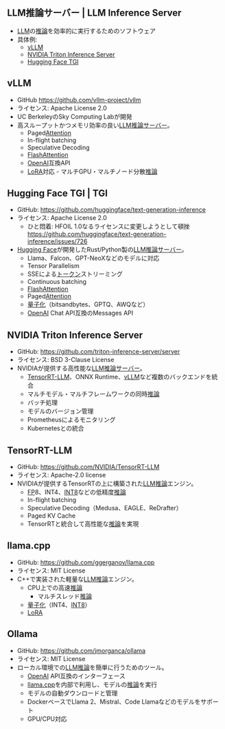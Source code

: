 <!-- 記事URL:https://github.com/takata150802/tech_glossary/blob/main/output/ai/llm-inference.md.md# -->

## LLM推論サーバー | LLM Inference Server<a id="TExN5o6o6KuW44K144O844OQ44O8IHwgTExNIEluZmVyZW5jZSBTZXJ2ZXI="></a>

- <a href="https://github.com/takata150802/tech_glossary/blob/main/output/ai/llm.md#5aSn6KaP5qih6KiA6Kqe44Oi44OH44OrfCBMYXJnZSBMYW5ndWFnZSBNb2RlbCB8IExMTQ==">LLM</a>の<a href="https://github.com/takata150802/tech_glossary/blob/main/output/ai/llm.md#5o6o6KuWIHwgSW5mZXJlbmNl">推論</a>を効率的に実行するためのソフトウェア
- 具体例:
  - <a href="https://github.com/takata150802/tech_glossary/blob/main/output/ai/llm-inference.md.md#dkxMTQ==">vLLM</a>
  - <a href="https://github.com/takata150802/tech_glossary/blob/main/output/ai/llm-inference.md.md#TlZJRElBIFRyaXRvbiBJbmZlcmVuY2UgU2VydmVy">NVIDIA Triton Inference Server</a>
  - <a href="https://github.com/takata150802/tech_glossary/blob/main/output/ai/llm-inference.md.md#SHVnZ2luZyBGYWNlIFRHSSB8IFRHSQ==">Hugging Face TGI</a>

## vLLM<a id="dkxMTQ=="></a>

- GitHub https://github.com/vllm-project/vllm
- ライセンス: Apache License 2.0 ​
- UC BerkeleyのSky Computing Labが開発
- 高スループットかつメモリ効率の良い<a href="https://github.com/takata150802/tech_glossary/blob/main/output/ai/llm-inference.md.md#TExN5o6o6KuW44K144O844OQ44O8IHwgTExNIEluZmVyZW5jZSBTZXJ2ZXI=">LLM推論サーバー</a>。
  - Paged<a href="https://github.com/takata150802/tech_glossary/blob/main/output/ai/llm.md#44Ki44OG44Oz44K344On44OzIHwgQXR0ZW50aW9u">Attention</a>
  - In-flight batching
  - Speculative Decoding
  - <a href="https://github.com/takata150802/tech_glossary/blob/main/output/ai/llm.md#Rmxhc2hBdHRlbnRpb24=">FlashAttention</a>
  - <a href="https://github.com/takata150802/tech_glossary/blob/main/output/llm-overview.md#T3BlbkFJ">OpenAI</a>互換API
  - <a href="https://github.com/takata150802/tech_glossary/blob/main/output/ai/llm-training.md#TG9SQSB8IExvdy1SYW5rIEFkYXB0YXRpb24=">LoRA</a>対応
    \- マルチGPU・マルチノード分散<a href="https://github.com/takata150802/tech_glossary/blob/main/output/ai/llm.md#5o6o6KuWIHwgSW5mZXJlbmNl">推論</a>

## Hugging Face TGI | TGI<a id="SHVnZ2luZyBGYWNlIFRHSSB8IFRHSQ=="></a>

- GitHub: https://github.com/huggingface/text-generation-inference
- ライセンス: Apache License 2.0
  - ひと悶着: HFOIL 1.0なるライセンスに変更しようとして頓挫 https://github.com/huggingface/text-generation-inference/issues/726
- <a href="https://github.com/takata150802/tech_glossary/blob/main/output/llm-overview.md#SHVnZ2luZyBGYWNl">Hugging Face</a>が開発したRust/Python製の<a href="https://github.com/takata150802/tech_glossary/blob/main/output/ai/llm-inference.md.md#TExN5o6o6KuW44K144O844OQ44O8IHwgTExNIEluZmVyZW5jZSBTZXJ2ZXI=">LLM推論サーバー</a>。
  - Llama、Falcon、GPT-NeoXなどのモデルに対応
  - Tensor Parallelism
  - SSEによる<a href="https://github.com/takata150802/tech_glossary/blob/main/output/ai/llm.md#44OI44O844Kv44OzIHwgVG9rZW4=">トークン</a>ストリーミング
  - Continuous batching
  - <a href="https://github.com/takata150802/tech_glossary/blob/main/output/ai/llm.md#Rmxhc2hBdHRlbnRpb24=">FlashAttention</a>
  - Paged<a href="https://github.com/takata150802/tech_glossary/blob/main/output/ai/llm.md#44Ki44OG44Oz44K344On44OzIHwgQXR0ZW50aW9u">Attention</a>
  - <a href="https://github.com/takata150802/tech_glossary/blob/main/output/ai/llm-optimization.md#6YeP5a2Q5YyWIHwgUXVhbnRpemF0aW9u">量子化</a>（bitsandbytes、GPTQ、AWQなど）
  - <a href="https://github.com/takata150802/tech_glossary/blob/main/output/llm-overview.md#T3BlbkFJ">OpenAI</a> Chat API互換のMessages API

## NVIDIA Triton Inference Server<a id="TlZJRElBIFRyaXRvbiBJbmZlcmVuY2UgU2VydmVy"></a>

- GitHub: https://github.com/triton-inference-server/server
- ライセンス: BSD 3-Clause License​
- NVIDIAが提供する高性能な<a href="https://github.com/takata150802/tech_glossary/blob/main/output/ai/llm-inference.md.md#TExN5o6o6KuW44K144O844OQ44O8IHwgTExNIEluZmVyZW5jZSBTZXJ2ZXI=">LLM推論サーバー</a>。
  - <a href="https://github.com/takata150802/tech_glossary/blob/main/output/ai/llm-inference.md.md#VGVuc29yUlQtTExN">TensorRT-LLM</a>、ONNX Runtime、<a href="https://github.com/takata150802/tech_glossary/blob/main/output/ai/llm-inference.md.md#dkxMTQ==">vLLM</a>など複数のバックエンドを統合
  - マルチモデル・マルチフレームワークの同時<a href="https://github.com/takata150802/tech_glossary/blob/main/output/ai/llm.md#5o6o6KuWIHwgSW5mZXJlbmNl">推論</a>
  - バッチ処理
  - モデルのバージョン管理
  - Prometheusによるモニタリング
  - Kubernetesとの統合

## TensorRT-LLM<a id="VGVuc29yUlQtTExN"></a>

- GitHub: https://github.com/NVIDIA/<a href="https://github.com/takata150802/tech_glossary/blob/main/output/ai/llm-inference.md.md#VGVuc29yUlQtTExN">TensorRT-LLM</a>
- ライセンス: Apache-2.0 license
- NVIDIAが提供するTensorRTの上に構築された<a href="https://github.com/takata150802/tech_glossary/blob/main/output/ai/llm.md#5aSn6KaP5qih6KiA6Kqe44Oi44OH44OrfCBMYXJnZSBMYW5ndWFnZSBNb2RlbCB8IExMTQ==">LLM</a><a href="https://github.com/takata150802/tech_glossary/blob/main/output/ai/llm.md#5o6o6KuWIHwgSW5mZXJlbmNl">推論</a>エンジン。
  - <a href="https://github.com/takata150802/tech_glossary/blob/main/output/dl-train_eval.md#5YG96Zm95oCnIHwgRmFsc2UgUG9zaXRpdmUgfCBGUA==">FP</a>8、INT4、<a href="https://github.com/takata150802/tech_glossary/blob/main/output/ai/llm-optimization.md#SU5UOA==">INT8</a>などの低精度<a href="https://github.com/takata150802/tech_glossary/blob/main/output/ai/llm.md#5o6o6KuWIHwgSW5mZXJlbmNl">推論</a>
  - In-flight batching
  - Speculative Decoding（Medusa、EAGLE、ReDrafter）
  - Paged KV Cache
  - TensorRTと統合して高性能な<a href="https://github.com/takata150802/tech_glossary/blob/main/output/ai/llm.md#5o6o6KuWIHwgSW5mZXJlbmNl">推論</a>を実現

## llama.cpp<a id="bGxhbWEuY3Bw"></a>

- GitHub: https://github.com/ggerganov/<a href="https://github.com/takata150802/tech_glossary/blob/main/output/ai/llm-inference.md.md#bGxhbWEuY3Bw">llama.cpp</a>
- ライセンス: MIT License
- C++で実装された軽量な<a href="https://github.com/takata150802/tech_glossary/blob/main/output/ai/llm.md#5aSn6KaP5qih6KiA6Kqe44Oi44OH44OrfCBMYXJnZSBMYW5ndWFnZSBNb2RlbCB8IExMTQ==">LLM</a><a href="https://github.com/takata150802/tech_glossary/blob/main/output/ai/llm.md#5o6o6KuWIHwgSW5mZXJlbmNl">推論</a>エンジン。
  - CPU上での高速<a href="https://github.com/takata150802/tech_glossary/blob/main/output/ai/llm.md#5o6o6KuWIHwgSW5mZXJlbmNl">推論</a>
    - マルチスレッド<a href="https://github.com/takata150802/tech_glossary/blob/main/output/ai/llm.md#5o6o6KuWIHwgSW5mZXJlbmNl">推論</a>
  - <a href="https://github.com/takata150802/tech_glossary/blob/main/output/ai/llm-optimization.md#6YeP5a2Q5YyWIHwgUXVhbnRpemF0aW9u">量子化</a>（INT4、<a href="https://github.com/takata150802/tech_glossary/blob/main/output/ai/llm-optimization.md#SU5UOA==">INT8</a>）
  - <a href="https://github.com/takata150802/tech_glossary/blob/main/output/ai/llm-training.md#TG9SQSB8IExvdy1SYW5rIEFkYXB0YXRpb24=">LoRA</a>

## Ollama<a id="T2xsYW1h"></a>

- GitHub: https://github.com/jmorganca/ollama
- ライセンス: MIT License​
- ローカル環境での<a href="https://github.com/takata150802/tech_glossary/blob/main/output/ai/llm.md#5aSn6KaP5qih6KiA6Kqe44Oi44OH44OrfCBMYXJnZSBMYW5ndWFnZSBNb2RlbCB8IExMTQ==">LLM</a><a href="https://github.com/takata150802/tech_glossary/blob/main/output/ai/llm.md#5o6o6KuWIHwgSW5mZXJlbmNl">推論</a>を簡単に行うためのツール。
  - <a href="https://github.com/takata150802/tech_glossary/blob/main/output/llm-overview.md#T3BlbkFJ">OpenAI</a> API互換のインターフェース
  - <a href="https://github.com/takata150802/tech_glossary/blob/main/output/ai/llm-inference.md.md#bGxhbWEuY3Bw">llama.cpp</a>を内部で利用し、モデルの<a href="https://github.com/takata150802/tech_glossary/blob/main/output/ai/llm.md#5o6o6KuWIHwgSW5mZXJlbmNl">推論</a>を実行
  - モデルの自動ダウンロードと管理
  - DockerベースでLlama 2、Mistral、Code Llamaなどのモデルをサポート
  - GPU/CPU対応
